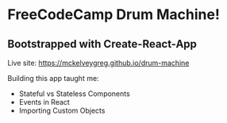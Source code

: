 # FreeCodeCamp Drum Machine! 
## Bootstrapped with Create-React-App

Live site: https://mckelveygreg.github.io/drum-machine

Building this app taught me: 
- Stateful vs Stateless Components
- Events in React
- Importing Custom Objects
